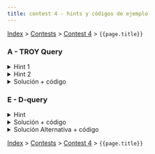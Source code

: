 ```yaml
---
title: contest 4 - hints y códigos de ejemplo
---
```


[Index](../index) > [Contests](../contests) > [Contest 4](../contests#contest-4) > ```{{page.title}}```

### A - TROY Query
<details> 
  <summary>Hint 1</summary>
  Dada una celda (x,y), si yo quiero <strong>mantener</strong> el signo de la celda necesito:
  <ol>
    <li>multiplicar la fila <strong>x</strong> y la columna <strong>y</strong> por -1 ambas una cantidad <strong>PAR</strong> de veces, o bien</li>
    <li>multiplicar la fila <strong>x</strong> y la columna <strong>y</strong> por -1 ambas una cantidad <strong>IMPAR</strong> de veces</li>
  </ol>
  De igual manera, si yo quiero <strong>invertir</strong> el signo de la celda necesito:
  <ol>
    <li>multiplicar por -1 la fila <strong>x</strong> una cantidad <strong>PAR</strong> y la columna <strong>y</strong> una cantidad <strong>IMPAR</strong>, o bien</li>
    <li>multiplicar por -1 la fila <strong>x</strong> una cantidad <strong>IMPAR</strong> y la columna <strong>y</strong> una cantidad <strong>PAR</strong></li>
  </ol>
</details>
<details> 
  <summary>Hint 2</summary>
  Por cada fila y por cada columna hay 2 posibilidades, mulplicarla por -1 ya sea una cantidad <strong>PAR</strong> o bien una cantidad <strong>IMPAR</strong> de veces. Cada vez que nos dan información sobre una celda (x,y), esto tiene como efecto que ciertas posibilidades quedan <strong>amarradas</strong> ("si A ocurre entonces B ocurre"). Lo que jamás debería pasar es que las dos posibilidades para una misma fila o columna queden amarradas (una columna no puede ser par e impar simultáneamente, por ejemplo).
</details>
<details> 
  <summary>Solución + código</summary>
  Simplemente usamos un UnionFind para fusionar las posibilidades de las filas y columnas a medida que nos van dando información sobre las celdas. Conceptualmente, si dos posibilidades pertenecen al mismo conjunto significa que ambas posibilidades están amarradas (si una posibilidad ocurre entonces todas las demás posibilidades en el mismo conjunto deben ocurrir también). Si en algún punto se da que una misma fila o columna debe ser par e impar simultáneamente, esto genera una contradicción lógica y por tanto de ahí en adelante ya no se puede. Para lidiar con los valores gigantes simplemente los mapeamos a un rango compacto usando por ejemplo un unordered_map. <a href="https://github.com/PabloMessina/Competitive-Programming-Material/blob/master/Solved%20problems/Codeforces/gym_100570D_TROYQuery.cpp">Código de ejemplo</a>
</details>

### E - D-query
<details> 
  <summary>Hint</summary>
  Piensa en una forma de ordenar las queries, de tal manera que al ir iterando sobre ellas puedas ir actualizando una estructura de datos que te permita contar cuántos números están activos (teniendo cuidado de nunca activar números duplicados simultáneamente).
</details>
<details> 
  <summary>Solución + código</summary>
  Lo que hacemos es ordenar las queries (L,R) de forma creciente en R. Además, creamos un fenwick tree de tamaño N en el cual vamos trackeando con 0s y 1s los números del arreglo actualmente activos (inicialmente partimos con puros 0s, i.e. ningún número activo). Luego vamos iterando sobre las queries (crecientes en R) y para cada query hacemos avanzar un puntero r hasta alcanzar el R actual, y en cada paso activamos el número r-ésimo (sumamos 1 en la posición r-ésima del fenwick tree, indicando que el número r-ésimo está activo), <strong>PERO</strong> si el número r-ésimo ya estaba activo en una posición anterior, lo desactivamos (sumamos -1 en su posición anterior). De esta manera si un número está duplicado, siempre mantenemos activa la posición más a la derecha en la que aparece. Con eso logramos que se cumpla la invariante de que de todos los distintos números dentro del intervalo [1,R] estén activados en sus respectivas posiciones más a la derecha (dentro de [1,R]), y todo el resto está desactivado. Luego, para saber cuántos números distintos hay consultamos al fenwick tree la suma acumulada de 1s en el intervalo [L,R]. <a href="https://github.com/PabloMessina/Competitive-Programming-Material/blob/master/Solved%20problems/SPOJ/DQUERY_D-query.cpp">Código de ejemplo</a>
</details>
<details> 
  <summary>Solución Alternativa + código</summary>
  El problema se puede hacer trivialmente también aplicando el <a href="../resources/sqrtdecomp">algoritmo de MO</a>. <a href="https://github.com/PabloMessina/Competitive-Programming-Material/blob/master/Solved%20problems/SPOJ/DQUERY_D-query_v2.cpp">Código de ejemplo</a>
</details>


<!-- <details> 
  <summary>Hint</summary>   
</details>
<details> 
  <summary>Solución + código</summary>
  <a href="">Código de ejemplo</a>
</details> -->

[Index](../index) > [Contests](../contests) > [Contest 4](../contests#contest-4) > ```{{page.title}}```
